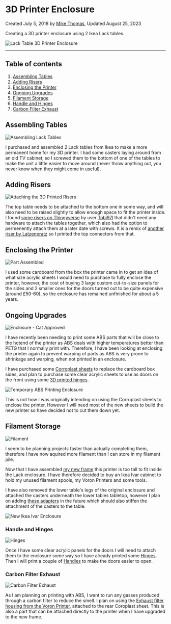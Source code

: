# 3D Printer Enclosure

Created July 5, 2018 by [Mike Thomas](https://github.com/mikepthomas),
Updated August 25, 2023

Creating a 3D printer enclosure using 2 Ikea Lack tables.

![Lack Table 3D Printer Enclosure](https://github.com/mikepthomas/mikepthomas.github.io/raw/develop/src/img/printer-enclosure/enclosure-hero.jpg)

---

## Table of contents

1. [Assembling Tables](#assembling-tables)
2. [Adding Risers](#adding-risers)
3. [Enclosing the Printer](#enclosing-the-printer)
4. [Ongoing Upgrades](#ongoing-upgrades)
5. [Filament Storage](#filament-storage)
6. [Handle and Hinges](#handle-and-hinges)
7. [Carbon Filter Exhaust](#carbon-filter-exhaust)

## Assembling Tables

![Assembling Lack Tables](https://github.com/mikepthomas/mikepthomas.github.io/raw/develop/src/img/printer-enclosure/lack-table-one.jpg)

I purchased and assembled 2 Lack tables from Ikea to make a more permanent home for my 3D printer. I had some casters laying around from an old TV cabinet, so I screwed them to the bottom of one of the tables to make the unit a little easier to move around (never throw anything out, you never know when they might come in useful).

## Adding Risers

![Attaching the 3D Printed Risers](https://github.com/mikepthomas/mikepthomas.github.io/raw/develop/src/img/printer-enclosure/lack-table-two.jpg)

The top table needs to be attached to the bottom one in some way, and will also need to be raised slightly to allow enough space to fit the printer inside. I found [some risers on Thingyverse](https://www.thingiverse.com/thing:2153564) by user [Tobi97l](https://www.thingiverse.com/Tobi97l) that didn't need any hardware to attach the tables together, which also had the option to permenently attach them at a later date with screws. It is a remix of [another riser by Latzenpratz](https://www.thingiverse.com/thing:1814763) so I printed the top connectors from that.

## Enclosing the Printer

![Part Assembled](https://github.com/mikepthomas/mikepthomas.github.io/raw/develop/src/img/printer-enclosure/assembled.jpg)

I used some cardboard from the box the printer came in to get an idea of what size acrylic sheets I would need to purchase to fully enclose the printer, however, the cost of buying 3 large custom cut-to-size panels for the sides and 2 smaller ones for the doors turned out to be quite expensive (around £50-60), so the enclosure has remained unfinished for about a 5 years.

## Ongoing Upgrades

![Enclosure - Cat Approved](https://github.com/mikepthomas/mikepthomas.github.io/raw/develop/src/img/printer-enclosure/cat-approved.jpg)

I have recently been needing to print some ABS parts that will be close to the hotend of the printer as ABS deals with higher temperatures better than PETG that I normally print with. Therefore, I have been looking at enclosing the printer again to prevent warping of parts as ABS is very prone to shrinkage and warping, when not printed in an enclosure.

I have purchased some [Corroplast sheets](https://www.amazon.co.uk/gp/product/B016EMNWS4) to replace the cardboard box sides, and plan to purchase some clear acrylic sheets to use as doors on the front using some [3D printed hinges](#handle-and-hinges).

![Temporary ABS Printing Enclosure](https://github.com/mikepthomas/mikepthomas.github.io/raw/develop/src/img/printer-enclosure/temporary-abs-enclosure.jpg)

This is not how I was originally intending on using the Corroplast sheets to enclose the printer, However I will need most of the new sheets to build the new printer so have decided not to cut them down yet.

## Filament Storage

![Filament](https://github.com/mikepthomas/mikepthomas.github.io/raw/develop/src/img/printer-enclosure/filament.jpg)

I seem to be planning projects faster than actually completing them, therefore I have now aquired more filament than I can store in my filament pile.

Now that I have assembled [my new frame](printer-voron-1.8.md#frame) this printer is too tall to fit inside the Lack enclosure. I have therefore decided to buy an Ikea Ivar cabinet to hold my unused filament spools, my Voron Printers and some tools.

I have also removed the lower table's legs of the original enclosure and attached the casters underneath the lower tables tabletop, however I plan on adding [these adapters](https://www.thingiverse.com/thing:2598673) in the future which should also stiffen the attachment of the casters to the table.

![New Ikea Ivar Enclosure](https://github.com/mikepthomas/mikepthomas.github.io/raw/develop/src/img/printer-enclosure/new-ikea-ivar.jpg)

### Handle and Hinges

![Hinges](https://github.com/mikepthomas/mikepthomas.github.io/raw/develop/src/img/printer-enclosure/hinges.jpg)

Once I have some clear acrylic panels for the doors I will need to attach them to the enclosure some way so I have already printed some [Hinges](https://www.thingiverse.com/thing:2378793). Then I will print a couple of [Handles](https://www.thingiverse.com/thing:2459045) to make the doors easier to open.

### Carbon Filter Exhaust

![Carbon Filter Exhaust](https://github.com/mikepthomas/mikepthomas.github.io/raw/develop/src/img/printer-enclosure/carbon-filter-exhaust.jpg)

As I am planning on printing with ABS, I want to run any gasses produced through a carbon filter to reduce the smell. I plan on using the [Exhaust filter housing from the Voron Printer](https://github.com/VoronDesign/Voron-1/tree/Voron1.8/STLs/Exhaust_Filter), attached to the rear Coroplast sheet. This is also a part that can be attached directly to the printer when I have upgraded to the new frame.
